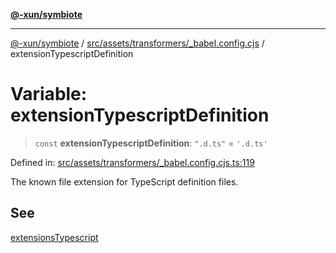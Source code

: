 [**@-xun/symbiote**](../../../../../README.md)

***

[@-xun/symbiote](../../../../../README.md) / [src/assets/transformers/\_babel.config.cjs](../README.md) / extensionTypescriptDefinition

# Variable: extensionTypescriptDefinition

> `const` **extensionTypescriptDefinition**: `".d.ts"` = `'.d.ts'`

Defined in: [src/assets/transformers/\_babel.config.cjs.ts:119](https://github.com/Xunnamius/symbiote/blob/93db40a191a3211953c897ee68551b6408725320/src/assets/transformers/_babel.config.cjs.ts#L119)

The known file extension for TypeScript definition files.

## See

[extensionsTypescript](extensionsTypescript.md)
